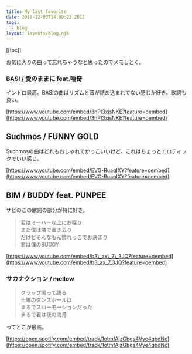 ```yaml
---
title: My last favorite
date: 2018-12-03T14:09:23.261Z
tags:
  - blog
layout: layouts/blog.njk
---
```


[[toc]]

お気に入りの曲って忘れちゃうなと思ったのでメモしとく。

### BASI / 愛のままに feat.唾奇

イントロ最高。BASIの曲はリズムと音が詰め込まれてない感じが好き。歌詞も良い。

[https://www.youtube.com/embed/3hPI3xjsNKE?feature=oembed](https://www.youtube.com/embed/3hPI3xjsNKE?feature=oembed)

## Suchmos / FUNNY GOLD

Suchmosの曲はどれもおしゃれでかっこいいけど、これはちょっとエロティックでいい感じ。

[https://www.youtube.com/embed/EVG-RuaqIXY?feature=oembed](https://www.youtube.com/embed/EVG-RuaqIXY?feature=oembed)

## BIM / BUDDY feat. PUNPEE

サビのこの歌詞の部分が特に好き。

> 君はミーハーな上にお喋り  
> また僕は隣で置き去り  
> だけどそんなもん慣れっこでお決まり  
> 君は僕のBUDDY

[https://www.youtube.com/embed/b3\_ax\_7\_3JQ?feature=oembed](https://www.youtube.com/embed/b3_ax_7_3JQ?feature=oembed)

### サカナクション / mellow

> クラップ鳴って踊る  
> 土曜のダンスホールは  
> まるでスローモーションだった  
> まるで君は夜の海月

ってとこが最高。

[https://open.spotify.com/embed/track/1otmfAjzGbgs4Vye4qbdNc](https://open.spotify.com/embed/track/1otmfAjzGbgs4Vye4qbdNc)